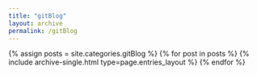 ```yaml
---
title: "gitBlog"
layout: archive
permalink: /gitBlog
---
```



{% assign posts = site.categories.gitBlog %}
{% for post in posts %} {% include archive-single.html type=page.entries_layout %} {% endfor %}